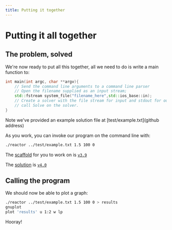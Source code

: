 ```yaml
---
title: Putting it together
---
```


Putting it all together
=======================

The problem, solved
-------------------

We're now ready to put all this together, all we need to do is write a main function to:

``` cpp
int main(int argc, char **argv){
	// Send the command line arguments to a command line parser
	// Open the filename supplied as an input stream;
	std::fstream system_file("filename_here",std::ios_base::in);
	// Create a solver with the file stream for input and stdout for output
	// call Solve on the solver.
}
```

Note we've provided an example solution file at [test/example.txt](github address)

As you work, you can invoke our program on the command line with:
``` bash
./reactor ../test/example.txt 1.5 100 0
```

The [scaffold](https://github.com/UCL/rsd-cppcourse-example/compare/v3.8...v3.9) for you to work on is [`v3.9`](https://github.com/UCL/rsd-cppcourse-example/blob/v3.9/reactor/)

The [solution](https://github.com/UCL/rsd-cppcourse-example/compare/v3.9...v4.0) is [`v4.0`](https://github.com/UCL/rsd-cppcourse-example/blob/v4.0/reactor/)

Calling the program
-------------------

We should now be able to plot a graph:

``` bash
./reactor ../test/example.txt 1.5 100 0 > results
gnuplot
plot 'results' u 1:2 w lp
```

Hooray!
